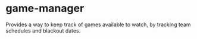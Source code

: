 # game-manager #

Provides a way to keep track of games available to watch, by tracking team schedules and blackout dates.
